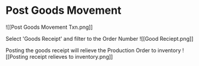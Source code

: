 # Post Goods Movement
![[Post Goods Movement Txn.png]]

Select 'Goods Receipt' and filter to the Order Number
![[Good Reciept.png]]

Posting the goods receipt will relieve the Production Order to inventory
![[Posting receipt relieves to inventory.png]]
